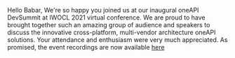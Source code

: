 Hello Babar,
We're so happy you joined us at our inaugural oneAPI DevSummit at IWOCL 2021 virtual conference. We are proud to have brought together such an amazing group of audience and speakers to discuss the innovative cross-platform, multi-vendor architecture oneAPI solutions. Your attendance and enthusiasm were very much appreciated.
As promised, the event recordings are now available [here](https://www.oneapi.com/events/devcon2021iwocl/?cid=em&source=elo&campid=iags_WW_iagsoapiee_EN_2021_DevSummitApr26_C-MKA-22903_T-MKA-23175&content=iags_WW_iagsoapiee_EMSYS_EN_2021_DevSummitApr26TY_C-MKA-22903_T-MKA-23175&elq_cid=6358860&em_id=67217&elqrid=b20c0b8bad424e0b86d199e5c46f6536&elqcampid=43016&erpm_id=9466612)
